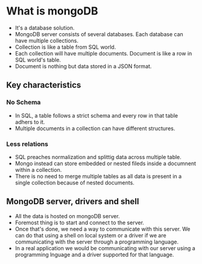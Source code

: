 # What is mongoDB

- It's a database solution.
- MongoDB server consists of several databases. Each database can have multiple collections.
- Collection is like a table from SQL world.
- Each collection will have multiple documents. Document is like a row in SQL world's table.
- Document is nothing but data stored in a JSON format.


## Key characteristics


### No Schema

- In SQL, a table follows a strict schema and every row in that table adhers to it.
- Multiple documents in a collection can have different structures.


### Less relations

- SQL preaches normalization and splittig data across multiple table.
- Mongo instead can store embedded or nested fileds inside a documnent within a collection.
- There is no need to merge multiple tables as all data is present in a single collection because of nested documents.


## MongoDB server, drivers and shell

- All the data is hosted on mongoDB server.
- Foremost thing is to start and connect to the server.
- Once that's done, we need a way to communicate with this server. We can do that using a shell on local system or a driver if we are communicating with the server through a programming language.
- In a real application we would be communicating with our server using a programming lnguage and a driver supported for that language.
